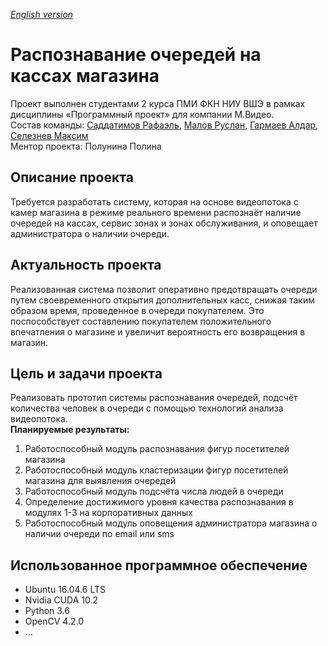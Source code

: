 *[English version](README_ENG.md "English version")*

# Распознавание очередей на кассах магазина
Проект выполнен студентами 2 курса ПМИ ФКН НИУ ВШЭ в рамках дисциплины «Программный проект» для компании М.Видео.  
Состав команды: [Саддатимов Рафаэль](https://github.com/rsaddatimov "Саддатимов Рафаэль"), [Малов Руслан](https://github.com/dogda116 "Малов Руслан"), [Гармаев Алдар](https://github.com/ravkl "Гармаев Алдар"), [Селезнев Максим](https://github.com/mh1m "Селезнев Максим")  
Ментор проекта: Полунина Полина

## Описание проекта
Требуется разработать систему, которая на основе видеопотока с камер магазина в режиме реального времени распознаёт наличие очередей на кассах, сервис зонах и зонах обслуживания, и оповещает администратора о наличии очереди.

## Актуальность проекта
Реализованная система позволит оперативно предотвращать очереди путем своевременного открытия дополнительных касс, снижая таким образом время, проведенное в очереди покупателем. 
Это поспособствует составлению покупателем положительного впечатления о магазине и увеличит вероятность его возвращения в магазин.

## Цель и задачи проекта
Реализовать прототип системы распознавания очередей, подсчёт количества человек в очереди с помощью технологий анализа видеопотока.  
**Планируемые результаты:**  
1. Работоспособный модуль распознавания фигур посетителей магазина
2. Работоспособный модуль кластеризации фигур посетителей магазина для выявления очередей
3. Работоспособный модуль подсчёта числа людей в очереди
4. Определение достижимого уровня качества распознавания в модулях 1-3 на корпоративных данных
5. Работоспособный модуль оповещения администратора магазина о наличии очереди по email или sms

## Использованное программное обеспечение
* Ubuntu 16.04.6 LTS
* Nvidia CUDA 10.2
* Python 3.6
* OpenCV 4.2.0
* ...
